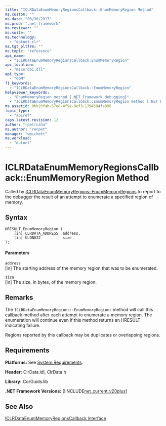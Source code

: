 ```yaml
---
title: "ICLRDataEnumMemoryRegionsCallback::EnumMemoryRegion Method"
ms.custom: ""
ms.date: "03/30/2017"
ms.prod: ".net-framework"
ms.reviewer: ""
ms.suite: ""
ms.technology: 
  - "dotnet-clr"
ms.tgt_pltfrm: ""
ms.topic: "reference"
api_name: 
  - "ICLRDataEnumMemoryRegionsCallback.EnumMemoryRegion"
api_location: 
  - "mscordbi.dll"
api_type: 
  - "COM"
f1_keywords: 
  - "ICLRDataEnumMemoryRegionsCallback::EnumMemoryRegion"
helpviewer_keywords: 
  - "EnumMemoryRegion method [.NET Framework debugging]"
  - "ICLRDataEnumMemoryRegionsCallback::EnumMemoryRegion method [.NET Framework debugging]"
ms.assetid: 9bb93fab-57e8-4f9a-9ef3-1794504fa896
topic_type: 
  - "apiref"
caps.latest.revision: 12
author: "rpetrusha"
ms.author: "ronpet"
manager: "wpickett"
ms.workload: 
  - "dotnet"
---
```

# ICLRDataEnumMemoryRegionsCallback::EnumMemoryRegion Method
Called by [ICLRDataEnumMemoryRegions::EnumMemoryRegions](../../../../docs/framework/unmanaged-api/debugging/iclrdataenummemoryregions-enummemoryregions-method.md) to report to the debugger the result of an attempt to enumerate a specified region of memory.  
  
## Syntax  
  
```  
HRESULT EnumMemoryRegion (  
    [in] CLRDATA_ADDRESS  address,  
    [in] ULONG32          size  
);  
```  
  
#### Parameters  
 `address`  
 [in] The starting address of the memory region that was to be enumerated.  
  
 `size`  
 [in] The size, in bytes, of the memory region.  
  
## Remarks  
 The `ICLRDataEnumMemoryRegions::EnumMemoryRegions` method will call this callback method after each attempt to enumerate a memory region. The enumeration will continue even if this method returns an HRESULT indicating failure.  
  
 Regions reported by this callback may be duplicates or overlapping regions.  
  
## Requirements  
 **Platforms:** See [System Requirements](../../../../docs/framework/get-started/system-requirements.md).  
  
 **Header:** ClrData.idl, ClrData.h  
  
 **Library:** CorGuids.lib  
  
 **.NET Framework Versions:** [!INCLUDE[net_current_v20plus](../../../../includes/net-current-v20plus-md.md)]  
  
## See Also  
 [ICLRDataEnumMemoryRegionsCallback Interface](../../../../docs/framework/unmanaged-api/debugging/iclrdataenummemoryregionscallback-interface.md)
